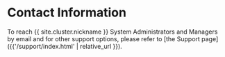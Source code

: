 # Contact Information

To reach {{ site.cluster.nickname }} System Administrators and Managers by email and for other support options, please refer to [the Support page]({{'/support/index.html' | relative_url }}).
